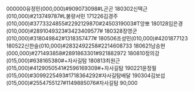 000000유정민(000,000)#909073098#L곤곤
180302신택근(010,000)#213749787#L불량서민
171226김경주(010,000)#3773324855#2292129870#2450319003#T앙뽀
180128임은경(010,000)#2891049323#3423409577#
180328장영군(010,000)#318049842#1318357477#
180506조성민(010,000)#4201877123
180522신한슬(010,000)#2832492258#2214608733 
180621남승현(000,000)#271493858#2891863301#921882972
180810정의강(015,000)#638165380#+자사길탐
180813최원근(015,000)#4129050541#2596169309#+자사길탐
190221윤정필(015,000)#3099225493#1718364292#자사길탐배달
190304김보섭(015,000)#2554755127#1149885076#자사길탐
90,000

